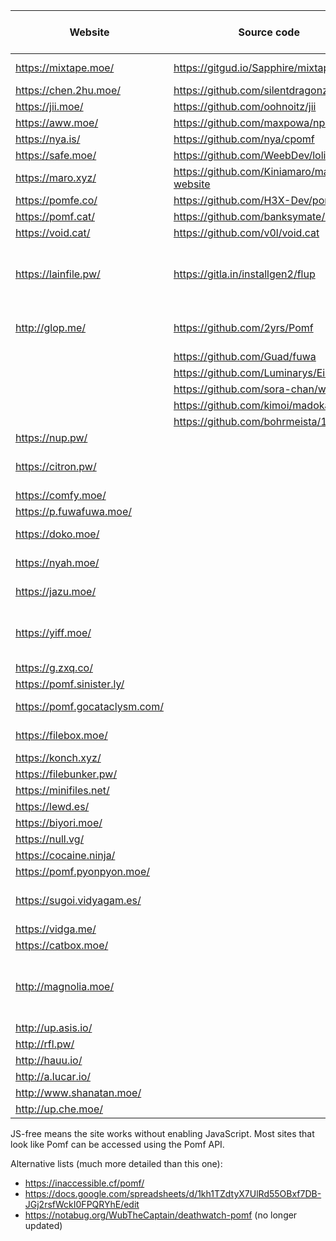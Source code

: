  Website                | Source code                             | Size limit (MiB) | Notes
------------------------|-----------------------------------------|------------------|-------
<https://mixtape.moe/>  | <https://gitgud.io/Sapphire/mixtape.moe> | 100             | Paste, voice
<https://chen.2hu.moe/> | <https://github.com/silentdragonz/chen> | 50               |
<https://jii.moe/>      | <https://github.com/oohnoitz/jii>       | 150              | JS-free
<https://aww.moe/>      | <https://github.com/maxpowa/npomf>      | 256              | Paste
<https://nya.is/>       | <https://github.com/nya/cpomf>          | 100              |
<https://safe.moe/>     | <https://github.com/WeebDev/loli-safe>  | 200              | Paste
<https://maro.xyz/>     | <https://github.com/Kiniamaro/maro.xyz-website> | 50       |
<https://pomfe.co/>     | <https://github.com/H3X-Dev/pomfe.co>   | 100              |
<https://pomf.cat/>     | <https://github.com/banksymate/Pomf>    | 75               |
<https://void.cat/>     | <https://github.com/v0l/void.cat>       | 2048             |
<https://lainfile.pw/>  | <https://gitla.in/installgen2/flup>     | 8                | Public uploads, JS-free, original filenames
<http://glop.me/>       | <https://github.com/2yrs/Pomf>          | 10               | Uses [IPFS][0], paste
                        | <https://github.com/Guad/fuwa>          |                  | JS-free
                        | <https://github.com/Luminarys/Eientei>  |                  |
                        | <https://github.com/sora-chan/wakaba>   |                  | JS-free
                        | <https://github.com/kimoi/madokami.com> |                  |
                        | <https://github.com/bohrmeista/1338>    |                  |
<https://nup.pw/>       |                                         | 50               | JS-free
<https://citron.pw/>    |                                         | 128              | Currently down, JS-free
<https://comfy.moe/>    |                                         | 512              |
<https://p.fuwafuwa.moe/> |                                       | 50               | JS-free
<https://doko.moe/>     |                                         | 2048             | Rude, JS-free
<https://nyah.moe/>     |                                         | 10               | Currently down
<https://jazu.moe/>     |                                         | 99               | Currently down
<https://yiff.moe/>     |                                         | 512              | Nice colors, metadata stripping
<https://g.zxq.co/>     |                                         | 80               |
<https://pomf.sinister.ly/> |                                     | 100              |
<https://pomf.gocataclysm.com/> |                                 | 128              | JS-free, paste
<https://filebox.moe/>  |                                         | 100              | Nice colors
<https://konch.xyz/>    |                                         | 5120             |
<https://filebunker.pw/> |                                        | 100              |
<https://minifiles.net/> |                                        | 100              |
<https://lewd.es/>      |                                         | 500              | JS-free
<https://biyori.moe/>   |                                         | 100              |
<https://null.vg/>      |                                         | 128              |
<https://cocaine.ninja/> |                                        | 32               | JS-free
<https://pomf.pyonpyon.moe/> |                                    | 50               |
<https://sugoi.vidyagam.es/> |                                    | 100              | Nice colors, paste
<https://vidga.me/>     |                                         | 100              | JS-free
<https://catbox.moe/>   |                                         | 200              | JS-free
<http://magnolia.moe/>  |                                         | 100              | Currently down, JS-free, deletion links
<http://up.asis.io/>    |                                         | 50               |
<http://rfl.pw/>        |                                         | 250              |
<http://hauu.io/>       |                                         | 128              | JS-free
<http://a.lucar.io/>    |                                         | 128              | JS-free
<http://www.shanatan.moe/> |                                      | 50               |
<http://up.che.moe/>    |                                         | 50               |


JS-free means the site works without enabling JavaScript. Most sites that look like Pomf can be accessed
using the Pomf API.

Alternative lists (much more detailed than this one):
 - <https://inaccessible.cf/pomf/>
 - <https://docs.google.com/spreadsheets/d/1kh1TZdtyX7UlRd55OBxf7DB-JGj2rsfWckI0FPQRYhE/edit>
 - <https://notabug.org/WubTheCaptain/deathwatch-pomf> (no longer updated)

[0]: http://ipfs.io/

